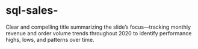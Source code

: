 # sql-sales-
Clear and compelling title summarizing the slide’s focus—tracking monthly revenue and order volume trends throughout 2020 to identify performance highs, lows, and patterns over time.
